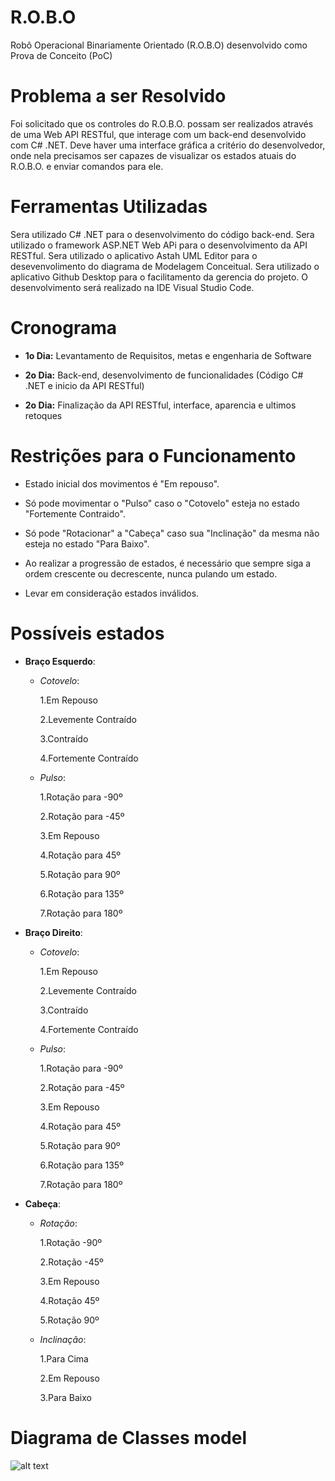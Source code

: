 # R.O.B.O
Robô Operacional Binariamente Orientado (R.O.B.O) desenvolvido como Prova de Conceito (PoC)


# Problema a ser Resolvido
Foi solicitado que os controles do R.O.B.O. possam ser realizados através de uma Web API RESTful, que interage com um back-end desenvolvido com C# .NET. Deve haver uma interface gráfica a critério do desenvolvedor, onde nela precisamos ser capazes de visualizar os estados atuais do R.O.B.O. e enviar comandos para ele.

# Ferramentas Utilizadas

Sera utilizado C# .NET para o desenvolvimento do código back-end. Sera utilizado o framework ASP.NET Web APi para o desenvolvimento da API RESTful. Sera utilizado o aplicativo Astah UML Editor para o desevenvolimento do diagrama de Modelagem Conceitual. Sera utilizado o aplicativo Github Desktop para o facilitamento da gerencia do projeto. O desenvolvimento será realizado na IDE Visual Studio Code. 



# Cronograma 

- **1o Dia:** Levantamento de Requisitos, metas e engenharia de Software

- **2o Dia:** Back-end, desenvolvimento de funcionalidades (Código C# .NET e inicio da API RESTful)

- **2o Dia:** Finalização da API RESTful, interface, aparencia e ultimos retoques


# Restrições para o Funcionamento 
- Estado inicial dos movimentos é "Em repouso".  

- Só pode movimentar o "Pulso" caso o "Cotovelo" esteja no estado "Fortemente Contraido".

- Só pode "Rotacionar" a "Cabeça" caso sua "Inclinação" da mesma não esteja no estado "Para Baixo".

- Ao realizar a progressão de estados, é necessário que sempre siga a ordem crescente ou decrescente, nunca pulando um estado.

- Levar em consideração estados inválidos.


# Possíveis estados
- **Braço Esquerdo**: 

	- *Cotovelo*:	
	
		1.Em Repouso
		
		2.Levemente Contraído
		
		3.Contraído
		
		4.Fortemente Contraído
		

	- *Pulso*:
	
		1.Rotação para -90º
		
		2.Rotação para -45º
		
		3.Em Repouso
		
		4.Rotação para 45º
		
		5.Rotação para 90º
		
		6.Rotação para 135º
		
		7.Rotação para 180º
		
- **Braço Direito**: 

	- *Cotovelo*:	
	
		1.Em Repouso
		
		2.Levemente Contraído
		
		3.Contraído
		
		4.Fortemente Contraído

	- *Pulso*:
	
		1.Rotação para -90º
		
		2.Rotação para -45º
		
		3.Em Repouso
		
		4.Rotação para 45º
		
		5.Rotação para 90º
		
		6.Rotação para 135º
		
		7.Rotação para 180º

- **Cabeça**: 

	- *Rotação*:
	
		1.Rotação -90º
		
		2.Rotação -45º
		
		3.Em Repouso
		
		4.Rotação 45º
		
		5.Rotação 90º
		
	- *Inclinação*: 
		
		1.Para Cima
		
		2.Em Repouso
		
		3.Para Baixo


# Diagrama de Classes model
![alt text](https://raw.githubusercontent.com/pedro-ca/R.O.B.O/master/Documentacao/Diagrama%20de%20Classes%20model.JPG?token=AMEQONHDISS2LIF3Q4DCAOC5Z42PG)





